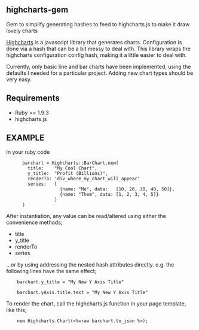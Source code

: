 highcharts-gem
--------------

Gem to simplify generating hashes to feed to highcharts.js to make it draw lovely charts

[Highcharts][] is a javascript library that generates charts. Configuration is done via a hash that can be a bit messy to deal with. This library wraps the highcharts configuration config hash, making it a little easier to deal with.

Currently, only basic line and bar charts have been implemented, using the defaults I needed for a particular project. Adding new chart types should be very easy.

[Highcharts]: http://highcharts.com

Requirements
------------

* Ruby >= 1.9.3
* highcharts.js

EXAMPLE
-------

In your ruby code

          barchart = Highcharts::BarChart.new(
            title:    "My Cool Chart",
            y_title:  "Profit (Billions)",
            renderTo: 'div_where_my_chart_will_appear'
            series:   [
                        {name: "Me", data:   [10, 20, 30, 40, 50]}, 
                        {name: "Them", data: [1, 2, 3, 4, 5]}
                      ]
          )

After instantiation, any value can be read/altered using either the convenience methods;

* title
* y_title
* renderTo
* series

...or by using addressing the nested hash attributes directly. e.g. the following lines have the same effect;

        barchart.y_title = "My New Y Axis Title"

        barchart.yAxis.title.text = "My New Y Axis Title"

To render the chart, call the highcharts.js function in your page template, like this;

        new Highcharts.Chart(<%=raw barchart.to_json %>);

